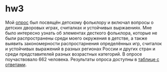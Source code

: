 # hw3
Мой [опрос](https://docs.google.com/forms/d/1XTD4qfkQOVbvsAKeMUfGnbghvZfrcVkQ5AgjYM2wru4/edit#responses) был посвящён детскому фольклору и включал вопросы о детских дворовых играх, считалках и устойчивых выржаениях. Мне было интересно узнать об элементах десткого фольклора, которые не были распространены среди моего окружения в детстве, а также выявить закономерности распростарнения определённых игр, считалок и устойчивых выражений в разных регионах России и других стран и среди представителей разных возрастных категорий. В опросе поучаствовало 662 человека. Результаты опроса доступны в [таблице с ответами](https://docs.google.com/spreadsheets/d/101vx2IRXqRyEv2PLGXRzC3awcSuzy0RLyYfjKSN45yM/edit#gid=1854707645).

